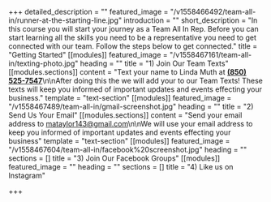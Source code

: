 +++
detailed_description = ""
featured_image = "/v1558466492/team-all-in/runner-at-the-starting-line.jpg"
introduction = ""
short_description = "In this course you will start your journey as a Team All In Rep. Before you can start learning all the skills you need to be a representative you need to get connected with our team. Follow the steps below to get connected."
title = "Getting Started"
[[modules]]
featured_image = "/v1558467161/team-all-in/texting-photo.jpg"
heading = ""
title = "1) Join Our Team Texts"
[[modules.sections]]
content = "Text your name to Linda Muth at [**(850) 525-7547**](tel:8505257547)\n\nAfter doing this the we will add your to our Team Texts! These texts will keep you informed of important updates and events effecting your business."
template = "text-section"
[[modules]]
featured_image = "/v1558467489/team-all-in/gmail-screenshot.jpg"
heading = ""
title = "2) Send Us Your Email"
[[modules.sections]]
content = "Send your email address to mataylor143@gmail.com​​\n\nWe will use your email address to keep you informed of important updates and events effecting your business"
template = "text-section"
[[modules]]
featured_image = "/v1558467604/team-all-in/facebook%20screenshot.jpg"
heading = ""
sections = []
title = "3) Join Our Facebook Groups"
[[modules]]
featured_image = ""
heading = ""
sections = []
title = "4) Like us on Instagram"

+++
